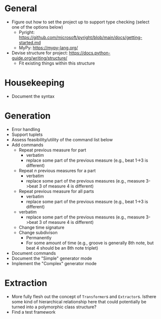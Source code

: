 # General
- Figure out how to set the project up to support type checking (select one of the options below)
  - Pyright: https://github.com/microsoft/pyright/blob/main/docs/getting-started.md
  - MyPy: https://mypy-lang.org/
- Devise structure for project: https://docs.python-guide.org/writing/structure/
  - Fit existing things within this structure

# Housekeeping
- Document the syntax

# Generation
  - Error handling
  - Support tuplets
  - Assess feasibility/utility of the command list below
  - Add commands
    - Repeat previous measure for part
      - verbatim
      - replace some part of the previous measure (e.g., beat 1->3 is different)
    - Repeat *n* previous measures for a part
      - verbatim
      - replace some part of the previous measures (e.g., measure 3->beat 3 of measure 4 is different)
    - Repeat previous measure for all parts
      - verbatim
      - replace some part of the previous measure (e.g., beat 1->3 is different)
    - verbatim
      - replace some part of the previous measures (e.g., measure 3->beat 3 of measure 4 is different)
    - Change time signature
    - Change subdivison
      - Permanently
      - For some amount of time (e.g., groove is generally 8th note, but beat 4 should be an 8th note triplet)
  - Document commands
  - Document the "Simple" generator mode
  - Implement the "Complex" generator mode
  
# Extraction
<ul>
    <li>More fully flesh out the concept of <code>Transformer</code>s and <code>Extractor</code>s. Isthere some kind of hierarchical relationship here that could potentially be turned into a polymorphic class structure?</li>
    <li>Find a test framework</li>
</ul>

